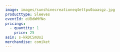 ```yaml
---
image: images/sunshinecreationeq4ettpu0aaasgz.jpg
producttype: Sleeves
eventId: eUBdWMfNo
pricings:
  - quantity: 1
    price: 25
asin: s-kkDC5mUsI
merchandise: comiket
---
```

